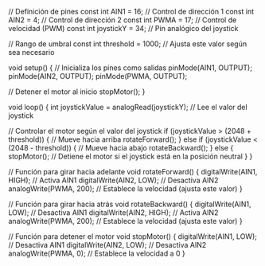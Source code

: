 // Definición de pines
const int AIN1 = 16; // Control de dirección 1
const int AIN2 = 4;  // Control de dirección 2
const int PWMA = 17; // Control de velocidad (PWM)
const int joystickY = 34; // Pin analógico del joystick

// Rango de umbral
const int threshold = 1000; // Ajusta este valor según sea necesario

void setup() {
  // Inicializa los pines como salidas
  pinMode(AIN1, OUTPUT);
  pinMode(AIN2, OUTPUT);
  pinMode(PWMA, OUTPUT);
  
  // Detener el motor al inicio
  stopMotor();
}

void loop() {
  int joystickValue = analogRead(joystickY); // Lee el valor del joystick

  // Controlar el motor según el valor del joystick
  if (joystickValue > (2048 + threshold)) { // Mueve hacia arriba
    rotateForward();
  } 
  else if (joystickValue < (2048 - threshold)) { // Mueve hacia abajo
    rotateBackward();
  } 
  else {
    stopMotor(); // Detiene el motor si el joystick está en la posición neutral
  }
}

// Función para girar hacia adelante
void rotateForward() {
  digitalWrite(AIN1, HIGH); // Activa AIN1
  digitalWrite(AIN2, LOW);  // Desactiva AIN2
  analogWrite(PWMA, 200); // Establece la velocidad (ajusta este valor)
}

// Función para girar hacia atrás
void rotateBackward() {
  digitalWrite(AIN1, LOW);  // Desactiva AIN1
  digitalWrite(AIN2, HIGH); // Activa AIN2
  analogWrite(PWMA, 200); // Establece la velocidad (ajusta este valor)
}

// Función para detener el motor
void stopMotor() {
  digitalWrite(AIN1, LOW);  // Desactiva AIN1
  digitalWrite(AIN2, LOW);  // Desactiva AIN2
  analogWrite(PWMA, 0); // Establece la velocidad a 0
}
